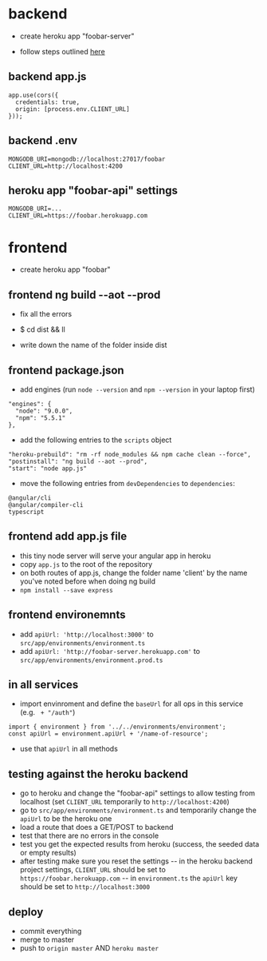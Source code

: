 

# backend

- create heroku app "foobar-server"

- follow steps outlined [here](../../m2/deployment.md)

## backend app.js

```
app.use(cors({
  credentials: true,
  origin: [process.env.CLIENT_URL]
}));
```

## backend .env

```
MONGODB_URI=mongodb://localhost:27017/foobar
CLIENT_URL=http://localhost:4200
```

## heroku app "foobar-api" settings

```
MONGODB_URI=...
CLIENT_URL=https://foobar.herokuapp.com
```




# frontend

- create heroku app "foobar"

## frontend ng build --aot --prod

- fix all the errors

- $ cd dist && ll
- write down the name of the folder inside dist

## frontend package.json

- add engines (run `node --version` and `npm --version` in your laptop first)

```
"engines": {
  "node": "9.0.0",
  "npm": "5.5.1"
},
```

- add the following entries to the `scripts` object

```
"heroku-prebuild": "rm -rf node_modules && npm cache clean --force",
"postinstall": "ng build --aot --prod",
"start": "node app.js"
```

- move the following entries from `devDependencies` to `dependencies`:

```
@angular/cli
@angular/compiler-cli
typescript
```

## frontend add app.js file

- this tiny node server will serve your angular app in heroku
- copy `app.js` to the root of the repository
- on both routes of app.js, change the folder name 'client' by the name you've noted before when doing ng build
- `npm install --save express`

## frontend environemnts

- add `apiUrl: 'http://localhost:3000'` to `src/app/environments/environment.ts`
- add `apiUrl: 'http://foobar-server.herokuapp.com'` to `src/app/environments/environment.prod.ts`

## in all services

- import envinroment and define the `baseUrl` for all ops in this service (e.g. ` + "/auth"`)

```
import { environment } from '../../environments/environment';
const apiUrl = environment.apiUrl + '/name-of-resource';
```

- use that `apiUrl` in all methods
  

## testing against the heroku backend

- go to heroku and change the "foobar-api" settings to allow testing from localhost (set `CLIENT_URL` temporarily to `http://localhost:4200`)
- go to `src/app/environments/environment.ts` and temporarily change the `apiUrl` to be the heroku one
- load a route that does a GET/POST to backend
- test that there are no errors in the console
- test you get the expected results from heroku (success, the seeded data or empty results)
- after testing make sure you reset the settings
-- in the heroku backend project settings, `CLIENT_URL` should be set to `https://foobar.herokuapp.com`
-- in `environment.ts` the `apiUrl` key should be set to `http://localhost:3000`

## deploy

- commit everything
- merge to master
- push to `origin master` AND `heroku master`


